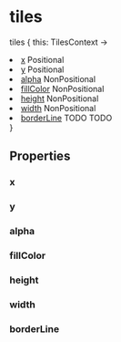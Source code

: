 # tiles

<tldr>
<p><format style="bold" color="GoldenRod">tiles</format> <format style="italic">{ this: TilesContext -></format></p>
<list type="none">
<li>
<a href="#x"><format style="bold" color="CadetBlue">x</format></a> <format style="superscript">Positional</format>
<include from="properties.topic" element-id="signature-of-positional"></include>
</li>
<li>
<a href="#y"><format style="bold" color="CadetBlue">y</format></a> <format style="superscript">Positional</format>
<include from="properties.topic" element-id="signature-of-positional"></include>
</li>
<li>
<a href="#alpha"><format style="bold" color="DarkGray">alpha</format></a> <format style="superscript">NonPositional</format>
<include from="properties.topic" element-id="signature-of-nonpos-alpha"></include>
</li>
<li>
<a href="#fillcolor"><format style="bold" color="DarkGray">fillColor</format></a> <format style="superscript">NonPositional</format>
<include from="properties.topic" element-id="signature-of-nonpos-color"></include>
</li>
<li>
<a href="#height"><format style="bold" color="DarkGray">height</format></a> <format style="superscript">NonPositional</format>
<include from="properties.topic" element-id="signature-of-nonpos-double"></include>
</li>
<li>
<a href="#width"><format style="bold" color="DarkGray">width</format></a> <format style="superscript">NonPositional</format>
<include from="properties.topic" element-id="signature-of-nonpos-double"></include>
</li>
<li>
<a href="#borderline"><format style="bold" color="DarkGray">borderLine</format></a> <format style="superscript">TODO</format>
TODO
</li>
</list>
<format style="italic">}</format>
</tldr>

## Properties

### x

<include from="properties.topic" element-id="x-property"/>

### y

<include from="properties.topic" element-id="y-property"/>

### alpha

<include from="properties.topic" element-id="alpha-property"/>

### fillColor

<include from="properties.topic" element-id="fillColor-property"/>

### height

### width

<include from="properties.topic" element-id="width-property"/>

### borderLine
